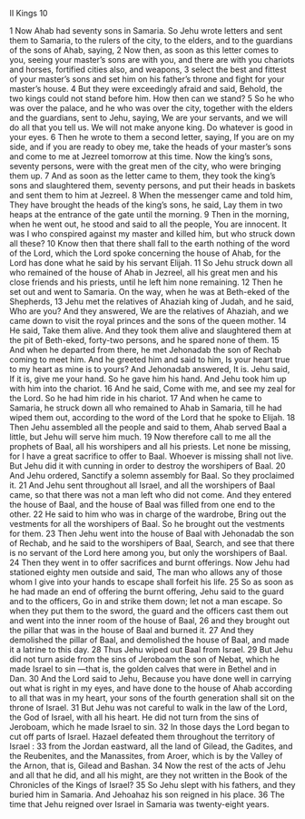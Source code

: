 II Kings 10

1	Now Ahab had seventy sons in Samaria. So Jehu wrote letters and sent them to Samaria, to the rulers of the city, to the elders, and to the guardians of the sons of Ahab, saying,
2	Now then, as soon as this letter comes to you, seeing your master’s sons are with you, and there are with you chariots and horses, fortified cities also, and weapons,
3	select the best and fittest of your master’s sons and set him on his father’s throne and fight for your master’s house.
4	But they were exceedingly afraid and said, Behold, the two kings could not stand before him. How then can we stand?
5	So he who was over the palace, and he who was over the city, together with the elders and the guardians, sent to Jehu, saying, We are your servants, and we will do all that you tell us. We will not make anyone king. Do whatever is good in your eyes.
6	Then he wrote to them a second letter, saying, If you are on my side, and if you are ready to obey me, take the heads of your master’s sons and come to me at Jezreel tomorrow at this time. Now the king’s sons, seventy persons, were with the great men of the city, who were bringing them up.
7	And as soon as the letter came to them, they took the king’s sons and slaughtered them, seventy persons, and put their heads in baskets and sent them to him at Jezreel.
8	When the messenger came and told him, They have brought the heads of the king’s sons, he said, Lay them in two heaps at the entrance of the gate until the morning.
9	Then in the morning, when he went out, he stood and said to all the people, You are innocent. It was I who conspired against my master and killed him, but who struck down all these?
10	Know then that there shall fall to the earth nothing of the word of the Lord, which the Lord spoke concerning the house of Ahab, for the Lord has done what he said by his servant Elijah.
11	So Jehu struck down all who remained of the house of Ahab in Jezreel, all his great men and his close friends and his priests, until he left him none remaining.
12	Then he set out and went to Samaria. On the way, when he was at Beth-eked of the Shepherds,
13	Jehu met the relatives of Ahaziah king of Judah, and he said, Who are you? And they answered, We are the relatives of Ahaziah, and we came down to visit the royal princes and the sons of the queen mother.
14	He said, Take them alive. And they took them alive and slaughtered them at the pit of Beth-eked, forty-two persons, and he spared none of them.
15	And when he departed from there, he met Jehonadab the son of Rechab coming to meet him. And he greeted him and said to him, Is your heart true to my heart as mine is to yours? And Jehonadab answered, It is. Jehu said, If it is, give me your hand. So he gave him his hand. And Jehu took him up with him into the chariot.
16	And he said, Come with me, and see my zeal for the Lord. So he had him ride in his chariot.
17	And when he came to Samaria, he struck down all who remained to Ahab in Samaria, till he had wiped them out, according to the word of the Lord that he spoke to Elijah.
18	Then Jehu assembled all the people and said to them, Ahab served Baal a little, but Jehu will serve him much.
19	Now therefore call to me all the prophets of Baal, all his worshipers and all his priests. Let none be missing, for I have a great sacrifice to offer to Baal. Whoever is missing shall not live. But Jehu did it with cunning in order to destroy the worshipers of Baal.
20	And Jehu ordered, Sanctify a solemn assembly for Baal. So they proclaimed it.
21	And Jehu sent throughout all Israel, and all the worshipers of Baal came, so that there was not a man left who did not come. And they entered the house of Baal, and the house of Baal was filled from one end to the other.
22	He said to him who was in charge of the wardrobe, Bring out the vestments for all the worshipers of Baal. So he brought out the vestments for them.
23	Then Jehu went into the house of Baal with Jehonadab the son of Rechab, and he said to the worshipers of Baal, Search, and see that there is no servant of the Lord here among you, but only the worshipers of Baal.
24	Then they went in to offer sacrifices and burnt offerings. Now Jehu had stationed eighty men outside and said, The man who allows any of those whom I give into your hands to escape shall forfeit his life.
25	So as soon as he had made an end of offering the burnt offering, Jehu said to the guard and to the officers, Go in and strike them down; let not a man escape. So when they put them to the sword, the guard and the officers cast them out and went into the inner room of the house of Baal,
26	and they brought out the pillar that was in the house of Baal and burned it.
27	And they demolished the pillar of Baal, and demolished the house of Baal, and made it a latrine to this day.
28	Thus Jehu wiped out Baal from Israel.
29	But Jehu did not turn aside from the sins of Jeroboam the son of Nebat, which he made Israel to sin —that is, the golden calves that were in Bethel and in Dan.
30	And the Lord said to Jehu, Because you have done well in carrying out what is right in my eyes, and have done to the house of Ahab according to all that was in my heart, your sons of the fourth generation shall sit on the throne of Israel.
31	But Jehu was not careful to walk in the law of the Lord, the God of Israel, with all his heart. He did not turn from the sins of Jeroboam, which he made Israel to sin.
32	In those days the Lord began to cut off parts of Israel. Hazael defeated them throughout the territory of Israel :
33	from the Jordan eastward, all the land of Gilead, the Gadites, and the Reubenites, and the Manassites, from Aroer, which is by the Valley of the Arnon, that is, Gilead and Bashan.
34	Now the rest of the acts of Jehu and all that he did, and all his might, are they not written in the Book of the Chronicles of the Kings of Israel?
35	So Jehu slept with his fathers, and they buried him in Samaria. And Jehoahaz his son reigned in his place.
36	The time that Jehu reigned over Israel in Samaria was twenty-eight years.

